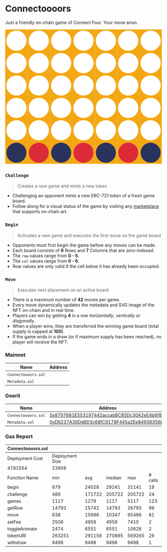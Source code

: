 # Connectoooors

Just a friendly on-chain game of Connect Four. Your move anon.

<img src="images/board.svg">


### `Challenge`

> Creates a new game and mints a new token

- Challenging an opponent mints a new ERC-721 token of a fresh game board.
- Follow along for a visual status of the game by visiting any [marketplace](https://testnets.opensea.io/collection/connectors-v2) that supports on-chain art.

### `Begin`

> Activates a new game and executes the first move on the game board

- Opponents must first begin the game before any moves can be made.
- Each board consists of **6** Rows and **7** Columns that are *zero-indexed*.
- The `row` values range from **0 - 5**.
- The `col` values range from **0 - 6**.
- Row values are only valid if the cell below it has already been occupied.

### `Move`

> Executes next placement on an active board

- There is a maximum number of **42** moves per game.
- Every move dynamically updates the metadata and SVG image of the NFT on-chain and in real time.
- Players can win by getting **4** in a row *horizontally*, *vertically* or *diagonally*.
- When a player wins, they are transferred the winning game board (total supply is capped at **100**).
- If the game ends in a draw (or if maximum supply has been reached), no player will receive the NFT.


### Mainnet

| Name                | Address                                                                                                                      |
| ---------------     | ---------------------------------------------------------------------------------------------------------------------------- |
| `Connectoooors.sol` | [](https://etherscan.io/address/) |
| `Metadata.sol`      | [](https://etherscan.io/address/) |


### Goerli

| Name                | Address                                                                                                                      |
| ---------------     | ---------------------------------------------------------------------------------------------------------------------------- |
| `Connectoooors.sol` | [0x8797681E553197442accabBC85Dc30A2eE4b6f87](https://goerli.etherscan.io/address/0x8797681E553197442accabBC85Dc30A2eE4b6f87) |
| `Metadata.sol`      | [0xD6237A39Dd8D3c68fC9178F445a2Ee84936356bb](https://goerli.etherscan.io/address/0xD6237A39Dd8D3c68fC9178F445a2Ee84936356bb) |


### Gas Report

| Connectoooors.sol                            |                 |        |        |        |         |
|----------------------------------------------|-----------------|--------|--------|--------|---------|
| Deployment Cost                              | Deployment Size |        |        |        |         |
| 4781554                                      | 23908           |        |        |        |         |
| Function Name                                | min             | avg    | median | max    | # calls |
| begin                                        | 679             | 24028  | 29241  | 31141  | 19      |
| challenge                                    | 469             | 171722 | 205722 | 205722 | 24      |
| games                                        | 1117            | 1279   | 1117   | 5117   | 123     |
| getRow                                       | 14793           | 15742  | 14793  | 26793  | 99      |
| move                                         | 638             | 15996  | 10347  | 95466  | 81      |
| setFee                                       | 2508            | 4959   | 4959   | 7410   | 2       |
| toggleAnimate                                | 2474            | 6551   | 6551   | 10628  | 2       |
| tokenURI                                     | 263251          | 291156 | 270895 | 569265 | 29      |
| withdraw                                     | 9498            | 9498   | 9498   | 9498   | 1       |
